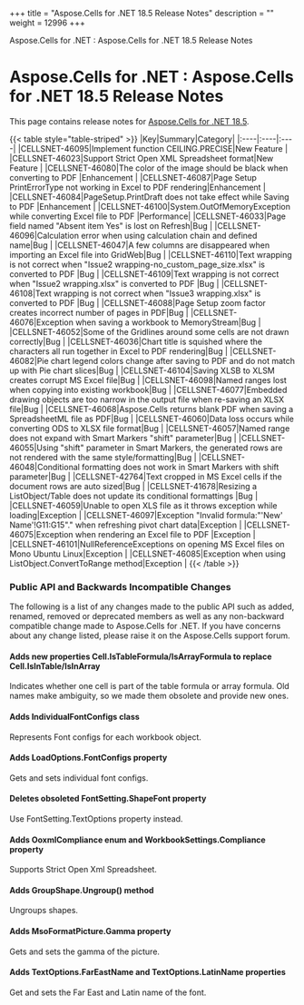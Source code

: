 +++
title = "Aspose.Cells for .NET 18.5 Release Notes" 
description = "" 
weight = 12996 
+++

Aspose.Cells for .NET : Aspose.Cells for .NET 18.5 Release Notes  

# Aspose.Cells for .NET : Aspose.Cells for .NET 18.5 Release Notes


This page contains release notes for [Aspose.Cells for .NET 18.5](https://www.nuget.org/packages/Aspose.Cells/18.5.1).

{{< table style="table-striped" >}}
|Key|Summary|Category|
|:----|:----|:----|
|CELLSNET-46095|Implement function CEILING.PRECISE|New Feature |
|CELLSNET-46023|Support Strict Open XML Spreadsheet format|New Feature |
|CELLSNET-46080|The color of the image should be black when converting to PDF |Enhancement |
|CELLSNET-46087|Page Setup PrintErrorType not working in Excel to PDF rendering|Enhancement |
|CELLSNET-46084|PageSetup.PrintDraft does not take effect while Saving to PDF |Enhancement |
|CELLSNET-46100|System.OutOfMemoryException while converting Excel file to PDF |Performance|
|CELLSNET-46033|Page field named "Absent item Yes" is lost on Refresh|Bug |
|CELLSNET-46096|Calculation error when using calculation chain and defined name|Bug |
|CELLSNET-46047|A few columns are disappeared when importing an Excel file into GridWeb|Bug |
|CELLSNET-46110|Text wrapping is not correct when "Issue2 wrapping-no\_custom\_page\_size.xlsx" is converted to PDF |Bug |
|CELLSNET-46109|Text wrapping is not correct when "Issue2 wrapping.xlsx" is converted to PDF |Bug |
|CELLSNET-46108|Text wrapping is not correct when "Issue3 wrapping.xlsx" is converted to PDF |Bug |
|CELLSNET-46088|Page Setup zoom factor creates incorrect number of pages in PDF|Bug |
|CELLSNET-46076|Exception when saving a workbook to MemoryStream|Bug |
|CELLSNET-46052|Some of the Gridlines around some cells are not drawn correctly|Bug |
|CELLSNET-46036|Chart title is squished where the characters all run together in Excel to PDF rendering|Bug |
|CELLSNET-46082|Pie chart legend colors change after saving to PDF and do not match up with Pie chart slices|Bug |
|CELLSNET-46104|Saving XLSB to XLSM creates corrupt MS Excel file|Bug |
|CELLSNET-46098|Named ranges lost when copying into existing workbook|Bug |
|CELLSNET-46077|Embedded drawing objects are too narrow in the output file when re-saving an XLSX file|Bug |
|CELLSNET-46068|Aspose.Cells returns blank PDF when saving a SpreadsheetML file as PDF|Bug |
|CELLSNET-46060|Data loss occurs while converting ODS to XLSX file format|Bug |
|CELLSNET-46057|Named range does not expand with Smart Markers "shift" parameter|Bug |
|CELLSNET-46055|Using "shift" parameter in Smart Markers, the generated rows are not rendered with the same style/formatting|Bug |
|CELLSNET-46048|Conditional formatting does not work in Smart Markers with shift parameter|Bug |
|CELLSNET-42764|Text cropped in MS Excel cells if the document rows are auto sized|Bug |
|CELLSNET-41678|Resizing a ListObject/Table does not update its conditional formattings |Bug |
|CELLSNET-46059|Unable to open XLS file as it throws exception while loading|Exception |
|CELLSNET-46097|Exception "Invalid formula:"'New' Name'!G11:G15"." when refreshing pivot chart data|Exception |
|CELLSNET-46075|Exception when rendering an Excel file to PDF |Exception |
|CELLSNET-46101|NullReferenceExceptions on opening MS Excel files on Mono Ubuntu Linux|Exception |
|CELLSNET-46085|Exception when using ListObject.ConvertToRange method|Exception |
{{< /table >}}

### Public API and Backwards Incompatible Changes

The following is a list of any changes made to the public API such as added, renamed, removed or deprecated members as well as any non-backward compatible change made to Aspose.Cells for .NET. If you have concerns about any change listed, please raise it on the Aspose.Cells support forum.

#### Adds new properties Cell.IsTableFormula/IsArrayFormula to replace Cell.IsInTable/IsInArray

Indicates whether one cell is part of the table formula or array formula. Old names make ambiguity, so we made them obsolete and provide new ones.

#### Adds IndividualFontConfigs class

Represents Font configs for each workbook object.

#### Adds LoadOptions.FontConfigs property

Gets and sets individual font configs.

#### Deletes obsoleted FontSetting.ShapeFont property

Use FontSetting.TextOptions property instead.

#### Adds OoxmlCompliance enum and WorkbookSettings.Compliance property

Supports Strict Open Xml Spreadsheet.

#### Adds GroupShape.Ungroup() method

Ungroups shapes.

#### Adds MsoFormatPicture.Gamma property

Gets and sets the gamma of the picture.

#### Adds TextOptions.FarEastName and TextOptions.LatinName properties

Get and sets the Far East and Latin name of the font.

